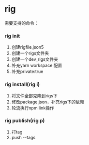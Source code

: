 # rig

需要支持的命令：
### rig init 
1. 创建rigfile.json5
2. 创建一个rigs文件夹
3. 创建一个dev_rigs文件夹
4. 补充yarn workspace 配置
5. 补充private:true

### rig install(rig i)
1. 将文件全部克隆到rigs下
2. 修改package.json，补充rigs下的依赖
3. 轮流执行npm link操作

### rig publish(rig p)
1. 打tag
2. push --tags






